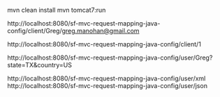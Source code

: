 mvn clean install
mvn tomcat7:run

http://localhost:8080/sf-mvc-request-mapping-java-config/client/Greg/greg.manohan@gmail.com

http://localhost:8080/sf-mvc-request-mapping-java-config/client/1

http://localhost:8080/sf-mvc-request-mapping-java-config/user/Greg?state=TX&country=US

http://localhost:8080/sf-mvc-request-mapping-java-config/user/xml
http://localhost:8080/sf-mvc-request-mapping-java-config/user/json
